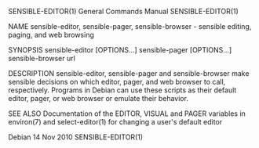 SENSIBLE-EDITOR(1)                                                                       General Commands Manual                                                                       SENSIBLE-EDITOR(1)

NAME
       sensible-editor, sensible-pager, sensible-browser - sensible editing, paging, and web browsing

SYNOPSIS
       sensible-editor [OPTIONS...]
       sensible-pager [OPTIONS...]
       sensible-browser url

DESCRIPTION
       sensible-editor,  sensible-pager  and  sensible-browser  make sensible decisions on which editor, pager, and web browser to call, respectively.  Programs in Debian can use these scripts as their
       default editor, pager, or web browser or emulate their behavior.

SEE ALSO
       Documentation of the EDITOR, VISUAL and PAGER variables in environ(7) and select-editor(1) for changing a user's default editor

Debian                                                                                         14 Nov 2010                                                                             SENSIBLE-EDITOR(1)
